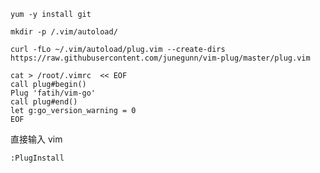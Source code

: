 ```
yum -y install git
```


```
mkdir -p /.vim/autoload/
```

```
curl -fLo ~/.vim/autoload/plug.vim --create-dirs https://raw.githubusercontent.com/junegunn/vim-plug/master/plug.vim
```


```
cat > /root/.vimrc  << EOF
call plug#begin()
Plug 'fatih/vim-go'
call plug#end()
let g:go_version_warning = 0
EOF
```


直接输入 vim 


```
:PlugInstall
```
